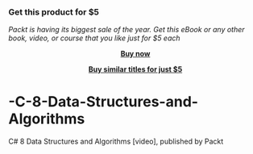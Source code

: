
### Get this product for $5

<i>Packt is having its biggest sale of the year. Get this eBook or any other book, video, or course that you like just for $5 each</i>


<b><p align='center'>[Buy now](https://packt.link/9781788833738)</p></b>


<b><p align='center'>[Buy similar titles for just $5](https://subscription.packtpub.com/search)</p></b>


# -C-8-Data-Structures-and-Algorithms
C# 8 Data Structures and Algorithms [video], published by Packt
